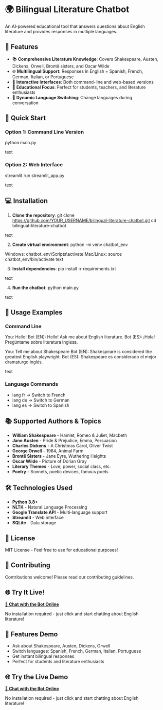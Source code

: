 ﻿# 🌍 Bilingual Literature Chatbot

An AI-powered educational tool that answers questions about English literature and provides responses in multiple languages.

## 🌟 Features

- 📚 **Comprehensive Literature Knowledge**: Covers Shakespeare, Austen, Dickens, Orwell, Brontë sisters, and Oscar Wilde
- 🌐 **Multilingual Support**: Responses in English + Spanish, French, German, Italian, or Portuguese
- 💬 **Interactive Interfaces**: Both command-line and web-based versions
- 🎯 **Educational Focus**: Perfect for students, teachers, and literature enthusiasts
- 🔄 **Dynamic Language Switching**: Change languages during conversation

## 🚀 Quick Start

### Option 1: Command Line Version
python main.py

text

### Option 2: Web Interface
streamlit run streamlit_app.py

text

## 💻 Installation

1. **Clone the repository**:
git clone https://github.com/YOUR_USERNAME/bilingual-literature-chatbot.git
cd bilingual-literature-chatbot

text

2. **Create virtual environment**:
python -m venv chatbot_env

Windows: chatbot_env\Scripts\activate
Mac/Linux: source chatbot_env/bin/activate
text

3. **Install dependencies**:
pip install -r requirements.txt

text

4. **Run the chatbot**:
python main.py

text

## 🎯 Usage Examples

### Command Line
You: Hello!
Bot (EN): Hello! Ask me about English literature.
Bot (ES): ¡Hola! Pregúntame sobre literatura inglesa.

You: Tell me about Shakespeare
Bot (EN): Shakespeare is considered the greatest English playwright.
Bot (ES): Shakespeare es considerado el mejor dramaturgo inglés.

text

### Language Commands
- lang fr → Switch to French
- lang de → Switch to German
- lang es → Switch to Spanish

## 📚 Supported Authors & Topics

- **William Shakespeare** - Hamlet, Romeo & Juliet, Macbeth
- **Jane Austen** - Pride & Prejudice, Emma, Persuasion
- **Charles Dickens** - A Christmas Carol, Oliver Twist
- **George Orwell** - 1984, Animal Farm
- **Brontë Sisters** - Jane Eyre, Wuthering Heights
- **Oscar Wilde** - Picture of Dorian Gray
- **Literary Themes** - Love, power, social class, etc.
- **Poetry** - Sonnets, poetic devices, famous poets

## 🛠️ Technologies Used

- **Python 3.8+**
- **NLTK** - Natural Language Processing
- **Google Translate API** - Multi-language support
- **Streamlit** - Web interface
- **SQLite** - Data storage

## 📄 License

MIT License - Feel free to use for educational purposes!

## 🤝 Contributing

Contributions welcome! Please read our contributing guidelines.

## 🌐 Try It Live!

**[🚀 Chat with the Bot Online](https://your-actual-url.streamlit.app)**

No installation required - just click and start chatting about English literature!

## 🎯 Features Demo

- Ask about Shakespeare, Austen, Dickens, Orwell
- Switch languages: Spanish, French, German, Italian, Portuguese  
- Get instant bilingual responses
- Perfect for students and literature enthusiasts

## 🌐 Try the Live Demo

**[🚀 Chat with the Bot Online](https://your-actual-app-name.streamlit.app)**

No installation required - just click and start chatting about English literature!
